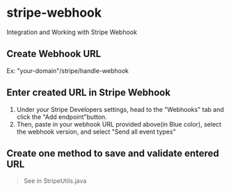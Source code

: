 # stripe-webhook
Integration and Working with Stripe Webhook

## Create Webhook URL
Ex: "your-domain"/stripe/handle-webhook

## Enter created URL in Stripe Webhook
1. Under your Stripe Developers settings, head to the "Webhooks" tab and click the "Add endpoint"button.
2. Then, paste in your webhook URL provided above(in Blue color), select the webhook version, and select "Send all event types"

## Create one method to save and validate entered URL
> See in StripeUtils.java
